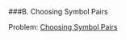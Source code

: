 ###B. Choosing Symbol Pairs

Problem: [Choosing Symbol Pairs](http://codeforces.com/problemset/problem/50/B)